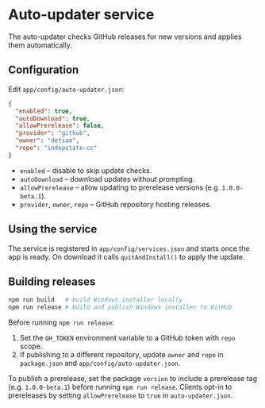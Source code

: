 # Auto-updater service

The auto-updater checks GitHub releases for new versions and applies them automatically.

## Configuration

Edit `app/config/auto-updater.json`:

```json
{
  "enabled": true,
  "autoDownload": true,
  "allowPrerelease": false,
  "provider": "github",
  "owner": "detsam",
  "repo": "indepstate-cc"
}
```

- `enabled` – disable to skip update checks.
- `autoDownload` – download updates without prompting.
- `allowPrerelease` – allow updating to prerelease versions (e.g. `1.0.0-beta.1`).
- `provider`, `owner`, `repo` – GitHub repository hosting releases.

## Using the service

The service is registered in `app/config/services.json` and starts once the app is ready. On download it calls `quitAndInstall()` to apply the update.

## Building releases

```bash
npm run build   # build Windows installer locally
npm run release # build and publish Windows installer to GitHub
```

Before running `npm run release`:

1. Set the `GH_TOKEN` environment variable to a GitHub token with `repo` scope.
2. If publishing to a different repository, update `owner` and `repo` in `package.json` and `app/config/auto-updater.json`.

To publish a prerelease, set the package `version` to include a prerelease tag (e.g. `1.0.0-beta.1`) before running `npm run release`. Clients opt-in to prereleases by setting `allowPrerelease` to `true` in `auto-updater.json`.
